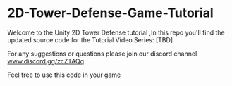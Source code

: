 # 2D-Tower-Defense-Game-Tutorial

Welcome to the Unity 2D Tower Defense tutorial ,In this repo you'll find the updated source code for the Tutorial Video Series: 
[TBD]

For any suggestions or questions please join our discord channel www.discord.gg/zcZTAQq

Feel free to use this code in your game
